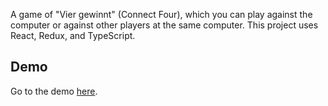 A game of "Vier gewinnt" (Connect Four), which you can play against the computer or against other players at the same computer. This project uses React, Redux, and TypeScript.

## Demo

Go to the demo [here](https://vier-gewinnt.netlify.app/).
